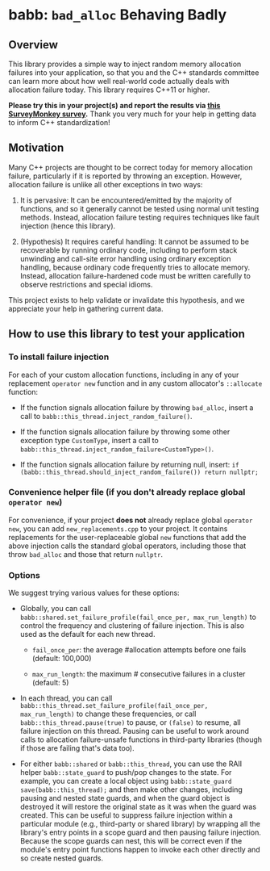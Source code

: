 # babb: `bad_alloc` Behaving Badly

## Overview

This library provides a simple way to inject random memory allocation failures into your application, so that you and the C++ standards committee can learn more about how well real-world code actually deals with allocation failure today. This library requires C++11 or higher.

**Please try this in your project(s) and report the results via [this SurveyMonkey survey](https://www.surveymonkey.com/r/PJSZ2F9).** Thank you very much for your help in getting data to inform C++ standardization!


## Motivation

Many C++ projects are thought to be correct today for memory allocation failure, particularly if it is reported by throwing an exception. However, allocation failure is unlike all other exceptions in two ways:

1. It is pervasive: It can be encountered/emitted by the majority of functions, and so it generally cannot be tested using normal unit testing methods. Instead, allocation failure testing requires techniques like fault injection (hence this library).

2. (Hypothesis) It requires careful handling: It cannot be assumed to be recoverable by running ordinary code, including to perform stack unwinding and call-site error handling using ordinary exception handling, because ordinary code frequently tries to allocate memory. Instead, allocation failure-hardened code must be written carefully to observe restrictions and special idioms.

This project exists to help validate or invalidate this hypothesis, and we appreciate your help in gathering current data.


## How to use this library to test your application

### To install failure injection

For each of your custom allocation functions, including in any of your replacement `operator new` function and in any custom allocator's `::allocate` function:

- If the function signals allocation failure by throwing `bad_alloc`, insert a call to `babb::this_thread.inject_random_failure()`.

- If the function signals allocation failure by throwing some other exception type `CustomType`, insert a call to `babb::this_thread.inject_random_failure<CustomType>()`.

- If the function signals allocation failure by returning null, insert: `if (babb::this_thread.should_inject_random_failure()) return nullptr;`


### Convenience helper file (if you don't already replace global `operator new`)

For convenience, if your project **does not** already replace global `operator new`, you can add `new_replacements.cpp` to your project. It contains replacements for the user-replaceable global `new` functions that add the above injection calls the standard global operators, including those that throw `bad_alloc` and those that return `nullptr`.


### Options

We suggest trying various values for these options:

   - Globally, you can call `babb::shared.set_failure_profile(fail_once_per, max_run_length)` to control the frequency and clustering of failure injection. This is also used as the default for each new thread.

      - `fail_once_per`: the average #allocation attempts before one fails (default: 100,000)

      - `max_run_length`: the maximum # consecutive failures in a cluster (default: 5)
   
   - In each thread, you can call `babb::this_thread.set_failure_profile(fail_once_per, max_run_length)` to change these frequencies, or call `babb::this_thread.pause(true)` to pause, or `(false)` to resume, all failure injection on this thread. Pausing can be useful to work around calls to allocation failure-unsafe functions in third-party libraries (though if those are failing that's data too).

   - For either `babb::shared` or `babb::this_thread`, you can use the RAII helper `babb::state_guard` to push/pop changes to the state. For example, you can create a local object using `babb::state_guard save(babb::this_thread);` and then make other changes, including pausing and nested state guards, and when the guard object is destroyed it will restore the original state as it was when the guard was created.
   This can be useful to suppress failure injection within a particular module (e.g., third-party or shared library) by wrapping all the library's entry points in a scope guard and then pausing failure injection. Because the scope guards can nest, this will be correct even if the module's entry point functions happen to invoke each other directly and so create nested guards.